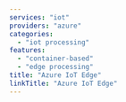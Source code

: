 ```yaml
---
services: "iot"
providers: "azure"
categories: 
  - "iot processing"
features:
  - "container-based"
  - "edge processing"
title: "Azure IoT Edge"
linkTitle: "Azure IoT Edge"
---
```

